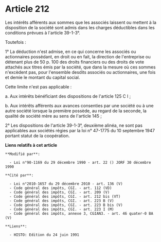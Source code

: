 # Article 212

Les intérêts afférents aux sommes que les associés laissent ou mettent à la disposition de la société sont admis dans les
charges déductibles dans les conditions prévues à l'article 39-1-3°.

Toutefois :

1° La déduction n'est admise, en ce qui concerne les associés ou actionnaires possédant, en droit ou en fait, la direction de
l'entreprise ou détenant plus de 50 p. 100 des droits financiers ou des droits de vote attachés aux titres émis par la
société, que dans la mesure où ces sommes n'excèdent pas, pour l'ensemble desdits associés ou actionnaires, une fois et demie
le montant du capital social.

Cette limite n'est pas applicable :

a. Aux intérêts bénéficiant des dispositions de l'article 125 C I ;

b. Aux intérêts afférents aux avances consenties par une société ou à une autre société lorsque la première possède, au
regard de la seconde, la qualité de société mère au sens de l'article 145 ;

2° Les dispositions de l'article 39-1-3°, deuxième alinéa, ne sont pas applicables aux sociétés régies par la loi n° 47-1775
du 10 septembre 1947 portant statut de la coopération.

**Liens relatifs à cet article**

	**Modifié par**:

	  - Loi n°90-1169 du 29 décembre 1990 - art. 22 () JORF 30 décembre 1990

	**Cité par**:

	  - Loi n°2010-1657 du 29 décembre 2010 - art. 136 (V)
	  - Code général des impôts, CGI. - art. 112 (VD)
	  - Code général des impôts, CGI. - art. 209 (V)
	  - Code général des impôts, CGI. - art. 212 bis (VT)
	  - Code général des impôts, CGI. - art. 223 B (V)
	  - Code général des impôts, CGI. - art. 223 B bis (V)
	  - Code général des impôts, CGI. - art. 223 I (M)
	  - Code général des impôts, annexe 3, CGIAN3. - art. 46 quater-0 BA (V)

	**Liens**:

	  - HISTO: Edition du 24 juin 1991
